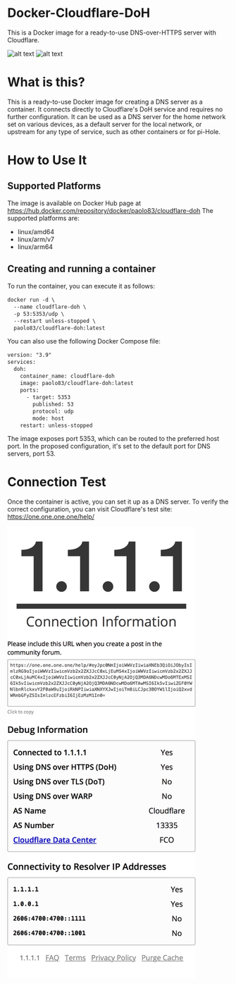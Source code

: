 # Docker-Cloudflare-DoH
This is a Docker image for a ready-to-use DNS-over-HTTPS server with Cloudflare.

![alt text](https://badgen.net/badge/release/v.1.0/green?) ![alt text](https://badgen.net/badge/platform/Docker/blue?)


# What is this?
This is a ready-to-use Docker image for creating a DNS server as a container. It connects directly to Cloudflare's DoH service and requires no further configuration. It can be used as a DNS server for the home network set on various devices, as a default server for the local network, or upstream for any type of service, such as other containers or for pi-Hole.

# How to Use It

## Supported Platforms

The image is available on Docker Hub page at https://hub.docker.com/repository/docker/paolo83/cloudflare-doh The supported platforms are:
- linux/amd64
- linux/arm/v7
- linux/arm64

## Creating and running a container

To run the container, you can execute it as follows:
```
docker run -d \
  --name cloudflare-doh \
  -p 53:5353/udp \
  --restart unless-stopped \
  paolo83/cloudflare-doh:latest
```

You can also use the following Docker Compose file:
```
version: "3.9"
services:
  doh:
    container_name: cloudflare-doh
    image: paolo83/cloudflare-doh:latest
    ports:
      - target: 5353
        published: 53
        protocol: udp
        mode: host
    restart: unless-stopped
```

The image exposes port 5353, which can be routed to the preferred host port. In the proposed configuration, it's set to the default port for DNS servers, port 53.

# Connection Test

Once the container is active, you can set it up as a DNS server.
To verify the correct configuration, you can visit Cloudflare's test site: https://one.one.one.one/help/

![alt text](https://github.com/paolo-hub/Docker-Cloudflare-DoH/blob/main/1111_test.jpg?raw=true)
